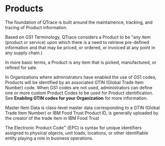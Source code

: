 # Products

The foundation of QTrace is built around the maintainence, tracking, and tracing of Product information.

Based on GS1 Terminology, QTrace considers a Product to be "any item (product or service) upon which there is a need to retrieve pre-defined information and that may be priced, or ordered, or invoiced at any point in any supply chain.)

In more basic terms, a Product is any item that is picked, manufactured, or refined for sale.

In Organizations where administrators have enabled the use of GS1 codes, Products will be identified by an associated GTIN (Global Trade Item Number) code. When GS1 codes are not used, administrators can define one or more custom Product Codes to be used for Product identification. See **Enabling GTIN codes for your Organization** for more information.

Master Item Data is class-level master data corresponding to a GTIN (Global Trade Item Number) or IBM Food Trust Product ID, is generally uploaded by the creator of the trade item in IBM Food Trust

The Electronic Product Code™ (EPC) is syntax for unique identifiers assigned to physical objects, unit loads, locations, or other identifiable entity playing a role in business operations.






